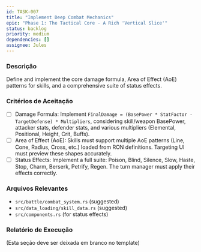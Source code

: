 ```yaml
---
id: TASK-007
title: "Implement Deep Combat Mechanics"
epic: "Phase 1: The Tactical Core - A Rich 'Vertical Slice'"
status: backlog
priority: medium
dependencies: []
assignee: Jules
---
```


### Descrição

Define and implement the core damage formula, Area of Effect (AoE) patterns for skills, and a comprehensive suite of status effects.

### Critérios de Aceitação

- [ ] Damage Formula: Implement `FinalDamage = (BasePower * StatFactor - TargetDefense) * Multipliers`, considering skill/weapon BasePower, attacker stats, defender stats, and various multipliers (Elemental, Positional, Height, Crit, Buffs).
- [ ] Area of Effect (AoE): Skills must support multiple AoE patterns (Line, Cone, Radius, Cross, etc.) loaded from RON definitions. Targeting UI must preview these shapes accurately.
- [ ] Status Effects: Implement a full suite: Poison, Blind, Silence, Slow, Haste, Stop, Charm, Berserk, Petrify, Regen. The turn manager must apply their effects correctly.

### Arquivos Relevantes

* `src/battle/combat_system.rs` (suggested)
* `src/data_loading/skill_data.rs` (suggested)
* `src/components.rs` (for status effects)

### Relatório de Execução

(Esta seção deve ser deixada em branco no template)
